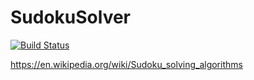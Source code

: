 # SudokuSolver

[![Build Status](https://travis-ci.com/MonsterMannen/SudokuSolver.svg?branch=master)](https://travis-ci.com/MonsterMannen/SudokuSolver)

https://en.wikipedia.org/wiki/Sudoku_solving_algorithms
